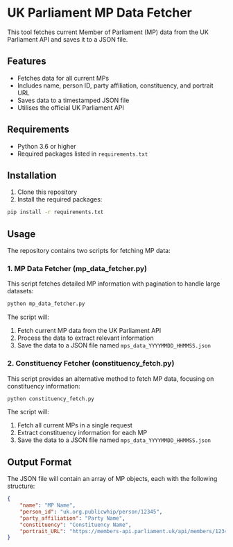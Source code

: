 # UK Parliament MP Data Fetcher

This tool fetches current Member of Parliament (MP) data from the UK Parliament API and saves it to a JSON file.

## Features

- Fetches data for all current MPs
- Includes name, person ID, party affiliation, constituency, and portrait URL
- Saves data to a timestamped JSON file
- Utilises the official UK Parliament API

## Requirements

- Python 3.6 or higher
- Required packages listed in `requirements.txt`

## Installation

1. Clone this repository
2. Install the required packages:
```bash
pip install -r requirements.txt
```

## Usage

The repository contains two scripts for fetching MP data:

### 1. MP Data Fetcher (mp_data_fetcher.py)

This script fetches detailed MP information with pagination to handle large datasets:

```bash
python mp_data_fetcher.py
```

The script will:
1. Fetch current MP data from the UK Parliament API
2. Process the data to extract relevant information
3. Save the data to a JSON file named `mps_data_YYYYMMDD_HHMMSS.json`

### 2. Constituency Fetcher (constituency_fetch.py)

This script provides an alternative method to fetch MP data, focusing on constituency information:

```bash
python constituency_fetch.py
```

The script will:
1. Fetch all current MPs in a single request
2. Extract constituency information for each MP
3. Save the data to a JSON file named `mps_data_YYYYMMDD_HHMMSS.json`

## Output Format

The JSON file will contain an array of MP objects, each with the following structure:
```json
{
    "name": "MP Name",
    "person_id": "uk.org.publicwhip/person/12345",
    "party_affiliation": "Party Name",
    "constituency": "Constituency Name",
    "portrait_URL": "https://members-api.parliament.uk/api/members/12345/Portrait?cropType=ThreeFour"
}
``` 